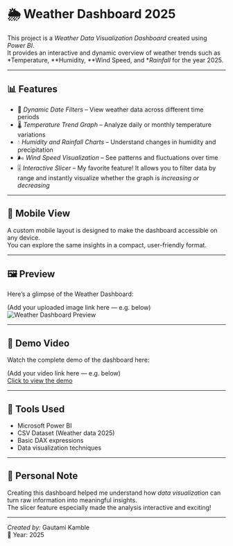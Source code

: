 # 🌦 Weather Dashboard 2025

This project is a *Weather Data Visualization Dashboard* created using *Power BI*.  
It provides an interactive and dynamic overview of weather trends such as *Temperature, **Humidity, **Wind Speed, and **Rainfall* for the year 2025.

---

## 📊 Features

- 📅 *Dynamic Date Filters* – View weather data across different time periods  
- 🌡 *Temperature Trend Graph* – Analyze daily or monthly temperature variations  
- 💧 *Humidity and Rainfall Charts* – Understand changes in humidity and precipitation  
- 🌬 *Wind Speed Visualization* – See patterns and fluctuations over time  
- 🎚 *Interactive Slicer* – My favorite feature! It allows you to filter data by range and instantly visualize whether the graph is *increasing or decreasing*

---

## 📱 Mobile View

A custom mobile layout is designed to make the dashboard accessible on any device.  
You can explore the same insights in a compact, user-friendly format.

---

## 🖼 Preview

Here’s a glimpse of the Weather Dashboard:

(Add your uploaded image link here — e.g. below)  
![Weather Dashboard Preview](./WeatherDashboard.jpg)

---

## 🎥 Demo Video

Watch the complete demo of the dashboard here:

(Add your video link here — e.g. below)  
[Click to view the demo](./WeatherDashboard.mp4)

---

## 🧩 Tools Used
- Microsoft Power BI  
- CSV Dataset (Weather data 2025)  
- Basic DAX expressions  
- Data visualization techniques  

---

## 💬 Personal Note

Creating this dashboard helped me understand how *data visualization* can turn raw information into meaningful insights.  
The slicer feature especially made the analysis interactive and exciting!

---

*Created by:* Gautami Kamble  
📅 Year: 2025
